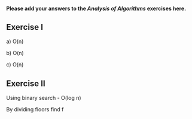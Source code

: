 #### Please add your answers to the ***Analysis of  Algorithms*** exercises here.

## Exercise I

a) O(n)


b) O(n)


c) O(n)

## Exercise II
Using binary search - O(log n)

By dividing floors find f


 

